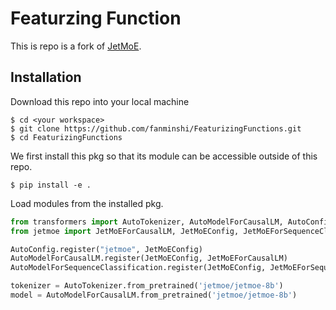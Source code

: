 # Featurzing Function

This is repo is a fork of [JetMoE](https://github.com/myshell-ai/JetMoE). 

## Installation

Download this repo into your local machine
```
$ cd <your workspace>
$ git clone https://github.com/fanminshi/FeaturizingFunctions.git
$ cd FeaturizingFunctions
```

We first install this pkg so that its module can be accessible outside of this repo.

```
$ pip install -e .
```

Load modules from the installed pkg.

```python
from transformers import AutoTokenizer, AutoModelForCausalLM, AutoConfig, AutoModelForSequenceClassification
from jetmoe import JetMoEForCausalLM, JetMoEConfig, JetMoEForSequenceClassification

AutoConfig.register("jetmoe", JetMoEConfig)
AutoModelForCausalLM.register(JetMoEConfig, JetMoEForCausalLM)
AutoModelForSequenceClassification.register(JetMoEConfig, JetMoEForSequenceClassification)

tokenizer = AutoTokenizer.from_pretrained('jetmoe/jetmoe-8b')
model = AutoModelForCausalLM.from_pretrained('jetmoe/jetmoe-8b')
```





